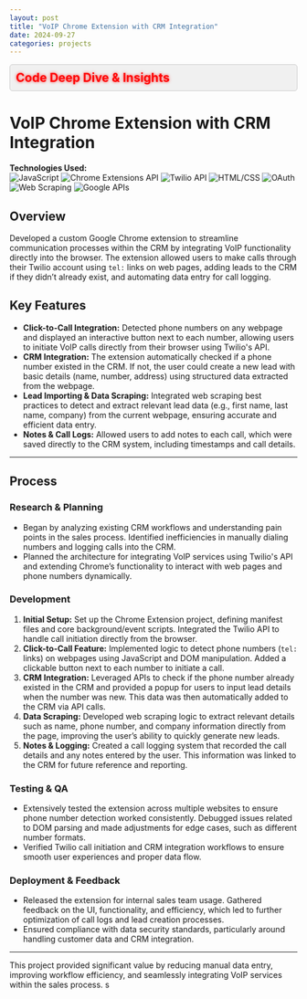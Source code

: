 ```yaml
---
layout: post
title: "VoIP Chrome Extension with CRM Integration"
date: 2024-09-27
categories: projects
---
```


<div class="collapsible-section">
    <h2 class="collapsible-header" style="color: red; font-weight: bold; text-shadow: 0 0 5px rgba(255, 0, 0, 0.7); cursor: pointer;">
        Code Deep Dive & Insights
    </h2>
    <div class="collapsible-content" style="display: none;">
        <p>
### 1. **Regular Expression for Phone Numbers**
```javascript
const phoneRegex = /(\+?1[-.\s]?)?\(?\d{3}\)?[-.\s]\d{3}[-.\s]\d{4}/g;
```
- **What It Does**: This line defines a **regular expression (regex)** to identify phone numbers in various common formats. 
- **Explanation**:
  - `\+?`: Matches an optional plus sign (for international codes).
  - `1[-.\s]?`: Matches the country code for the U.S. (optional) followed by a separator (dash, dot, or space).
  - `\(?\d{3}\)?`: Matches an area code (3 digits), which can be enclosed in parentheses.
  - `[-.\s]`: Matches a separator (dash, dot, or space).
  - `\d{3}`: Matches the next 3 digits.
  - `[-.\s]`: Matches another separator.
  - `\d{4}`: Matches the final 4 digits of the phone number.
- **Result**: The regex can match numbers like `123-456-7890`, `(123) 456-7890`, and `+1 123 456 7890`.

### 2. **Set to Track Processed Elements**
```javascript
let processedElements = new Set();
```
- **What It Does**: This line initializes a **Set** to keep track of elements that have already been processed.
- **Why It Matters**: It prevents duplicate buttons from being added next to phone numbers that have already been tagged.

### 3. **Parsing Visible Text Content**
```javascript
function parseVisibleTextContent() {
    let textNodes = [];
    const walker = document.createTreeWalker(document.body, NodeFilter.SHOW_TEXT, {
        acceptNode(node) {
            return node.parentNode.offsetParent !== null ? NodeFilter.FILTER_ACCEPT : NodeFilter.FILTER_REJECT;
        }
    });

    let node;
    while ((node = walker.nextNode())) {
        textNodes.push(node);
    }
    return textNodes;
}
```
- **What It Does**: This function uses a **TreeWalker** to find all visible text nodes in the document.
- **Key Concepts**:
  - `document.createTreeWalker`: Creates a walker to traverse nodes in the DOM.
  - `NodeFilter.SHOW_TEXT`: Filters to show only text nodes.
  - `acceptNode`: Checks if the parent of the node is visible (i.e., `offsetParent !== null`).
- **Outcome**: The function returns an array of text nodes that are currently visible on the page.

### 4. **Check for Existing Phone Buttons**
```javascript
function phoneNumberAlreadyTagged(node, phoneNumber) {
    const nextSibling = node.nextSibling;
    return nextSibling && nextSibling.nodeName === "BUTTON" && nextSibling.title.includes(phoneNumber);
}
```
- **What It Does**: This function checks if there is already a button next to the detected phone number.
- **Why It Matters**: It ensures we don’t add multiple buttons next to the same phone number.

### 5. **Creating the Phone Button**
```javascript
function createPhoneButtonInline(phoneNumber, node) {
    if (!node || processedElements.has(node)) return;

    const span = document.createElement("span");
    // ... [Styling code]
    
    const svgButton = document.createElement("img");
    svgButton.src = chrome.runtime.getURL("icon.svg");
    // ... [Button event listeners and styling]
    
    processedElements.add(node);
    console.log(`[PhoneDetection] Injected button for: ${phoneNumber}`);
}
```
- **What It Does**: This function creates and injects a button next to the detected phone number in the DOM.
- **Key Concepts**:
  - **Create Elements**: Uses `document.createElement` to create a `span` and an `img` for the button.
  - **Styling**: Applies CSS styles to position the button relative to the phone number.
  - **Event Listeners**: Sets up `mouseover` and `mouseout` events to change the button’s appearance.
  - **Functionality**: On clicking the button, it sends a message to the Chrome extension to handle a phone lead.

### 6. **Detecting Phone Numbers**
```javascript
function detectPhoneNumbers() {
    console.log("[PhoneDetection] Scanning for phone numbers...");
    const textNodes = parseVisibleTextContent();
    textNodes.forEach(node => {
        const matches = node.nodeValue.match(phoneRegex);
        if (matches) {
            matches.forEach(phoneNumber => {
                createPhoneButtonInline(phoneNumber.trim(), node);
            });
        }
    });
    console.log("[PhoneDetection] Phone number scan complete.");
}
```
- **What It Does**: This function scans for phone numbers in the text nodes and creates buttons for them.
- **Key Concepts**:
  - **Logging**: Uses `console.log` to indicate the start and end of the scanning process.
  - **Match Phone Numbers**: Uses the regex to find and process detected phone numbers.

### 7. **Initial Scan and Mutation Observer**
```javascript
detectPhoneNumbers();

const observer = new MutationObserver(mutations => {
    detectPhoneNumbers();
});
observer.observe(document.body, { childList: true, subtree: true });
```
- **What It Does**: The initial call to `detectPhoneNumbers()` scans the page for phone numbers when the extension is loaded. 
- **MutationObserver**: This observes changes in the DOM (e.g., when new content is loaded) and triggers a re-scan to find newly added phone numbers.
- **Why It Matters**: This ensures that dynamically loaded content (like AJAX calls) is also checked for phone numbers.

### Summary
- This code allows a Chrome extension to detect phone numbers on a webpage, injects clickable buttons next to them, and manages interactions with those buttons. 
- The use of regex, DOM manipulation, and event handling demonstrates core JavaScript concepts and the power of browser extensions in enhancing user interactions.
        </p>
    </div>
</div>

<style>
.collapsible-section .collapsible-header {
    cursor: pointer;
    padding: 10px;
    background-color: #f0f0f0; /* Light gray background */
    border: 1px solid #ccc; /* Light gray border */
    border-radius: 5px; /* Rounded corners */
    margin: 5px 0; /* Space between sections */
}

.collapsible-section .collapsible-content {
    padding: 10px;
    border-top: 1px solid #ccc; /* Border on top of content */
}
</style>

<script>
    // Script to handle the collapsible functionality
    document.querySelectorAll('.collapsible-header').forEach(header => {
        header.addEventListener('click', function() {
            const content = this.nextElementSibling;
            content.style.display = content.style.display === "block" ? "none" : "block";
        });
    });
</script>

# VoIP Chrome Extension with CRM Integration

**Technologies Used:**  
![JavaScript](https://img.shields.io/badge/-JavaScript-F7DF1E?logo=javascript&logoColor=black) ![Chrome Extensions API](https://img.shields.io/badge/-Chrome_Extensions_API-4285F4?logo=google-chrome&logoColor=white) ![Twilio API](https://img.shields.io/badge/-Twilio_API-F22F46?logo=twilio&logoColor=white) ![HTML/CSS](https://img.shields.io/badge/-HTML/CSS-E34F26?logo=html5&logoColor=white) ![OAuth](https://img.shields.io/badge/-OAuth-4285F4?logo=oauth&logoColor=white) ![Web Scraping](https://img.shields.io/badge/-Web_Scraping-239120?logo=python&logoColor=white) ![Google APIs](https://img.shields.io/badge/-Google_APIs-4285F4?logo=google&logoColor=white)

## Overview

Developed a custom Google Chrome extension to streamline communication processes within the CRM by integrating VoIP functionality directly into the browser. The extension allowed users to make calls through their Twilio account using `tel:` links on web pages, adding leads to the CRM if they didn’t already exist, and automating data entry for call logging.

## Key Features

- **Click-to-Call Integration:** Detected phone numbers on any webpage and displayed an interactive button next to each number, allowing users to initiate VoIP calls directly from their browser using Twilio's API.
- **CRM Integration:** The extension automatically checked if a phone number existed in the CRM. If not, the user could create a new lead with basic details (name, number, address) using structured data extracted from the webpage.
- **Lead Importing & Data Scraping:** Integrated web scraping best practices to detect and extract relevant lead data (e.g., first name, last name, company) from the current webpage, ensuring accurate and efficient data entry.
- **Notes & Call Logs:** Allowed users to add notes to each call, which were saved directly to the CRM system, including timestamps and call details.

---

## Process

### Research & Planning

- Began by analyzing existing CRM workflows and understanding pain points in the sales process. Identified inefficiencies in manually dialing numbers and logging calls into the CRM.
- Planned the architecture for integrating VoIP services using Twilio's API and extending Chrome’s functionality to interact with web pages and phone numbers dynamically.

### Development

1. **Initial Setup:** Set up the Chrome Extension project, defining manifest files and core background/event scripts. Integrated the Twilio API to handle call initiation directly from the browser.
2. **Click-to-Call Feature:** Implemented logic to detect phone numbers (`tel:` links) on webpages using JavaScript and DOM manipulation. Added a clickable button next to each number to initiate a call.
3. **CRM Integration:** Leveraged APIs to check if the phone number already existed in the CRM and provided a popup for users to input lead details when the number was new. This data was then automatically added to the CRM via API calls.
4. **Data Scraping:** Developed web scraping logic to extract relevant details such as name, phone number, and company information directly from the page, improving the user’s ability to quickly generate new leads.
5. **Notes & Logging:** Created a call logging system that recorded the call details and any notes entered by the user. This information was linked to the CRM for future reference and reporting.

### Testing & QA

- Extensively tested the extension across multiple websites to ensure phone number detection worked consistently. Debugged issues related to DOM parsing and made adjustments for edge cases, such as different number formats.
- Verified Twilio call initiation and CRM integration workflows to ensure smooth user experiences and proper data flow.

### Deployment & Feedback

- Released the extension for internal sales team usage. Gathered feedback on the UI, functionality, and efficiency, which led to further optimization of call logs and lead creation processes.
- Ensured compliance with data security standards, particularly around handling customer data and CRM integration.

---

This project provided significant value by reducing manual data entry, improving workflow efficiency, and seamlessly integrating VoIP services within the sales process.
s